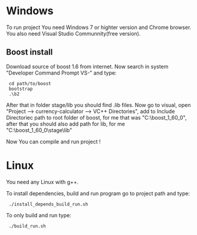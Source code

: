 Windows
=============
To run project You need Windows 7 or highter version and Chrome browser. You also need Visual Studio Communnity(free version). 

## Boost install

Download source of boost 1.6 from internet. Now search in system "Developer Command Prompt VS-<version>" and type:
```
 cd path/to/boost
 bootstrap
 .\b2
```
After that in folder stage/lib you should find .lib files. Now go to visual, open "Project --> currency-calculator --> VC++ Directories", add to Include Directoriec path to root folder of boost, for me that was "C:\boost_1_60_0", after that you should also add path for lib, for me "C:\boost_1_60_0\stage\lib"

Now You can compile and run project !

Linux
=============
You need any Linux with g++.

To install dependencies, build and run program go to project path and type:
```
 ./install_depends_build_run.sh
```
To only build and run type:
```
 ./build_run.sh
```